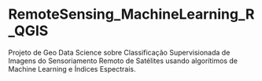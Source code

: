 # RemoteSensing_MachineLearning_R_QGIS
Projeto de Geo Data Science sobre Classificação Supervisionada de Imagens do Sensoriamento Remoto de Satélites usando algorítimos de Machine Learning e Índices Espectrais.
